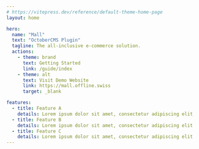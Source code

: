 ```yaml
---
# https://vitepress.dev/reference/default-theme-home-page
layout: home

hero:
  name: "Mall"
  text: "OctoberCMS Plugin"
  tagline: The all-inclusive e-commerce solution.
  actions:
    - theme: brand
      text: Getting Started
      link: /guide/index
    - theme: alt
      text: Visit Demo Website
      link: https://mall.offline.swiss
      target: _blank

features:
  - title: Feature A
    details: Lorem ipsum dolor sit amet, consectetur adipiscing elit
  - title: Feature B
    details: Lorem ipsum dolor sit amet, consectetur adipiscing elit
  - title: Feature C
    details: Lorem ipsum dolor sit amet, consectetur adipiscing elit
---
```

